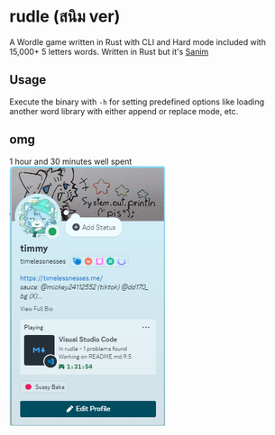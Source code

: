 # rudle (สนิม ver)

A Wordle game written in Rust with CLI and Hard mode included with 15,000+ 5 letters words. Written in Rust but it's [Sanim](https://github.com/timelessnesses/sanim)

## Usage

Execute the binary with `-h` for setting predefined options like loading another word library with either append or replace mode, etc.

## omg

1 hour and 30 minutes well spent  
![walalalala](./Screenshot%202025-03-16%20013450.png)
